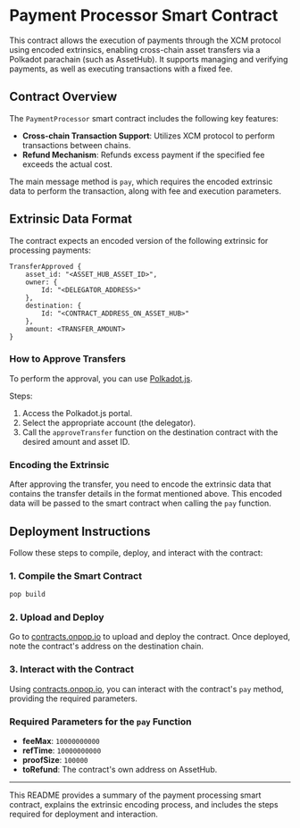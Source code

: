 # Payment Processor Smart Contract

This contract allows the execution of payments through the XCM protocol using encoded extrinsics, enabling cross-chain asset transfers via a Polkadot parachain (such as AssetHub). It supports managing and verifying payments, as well as executing transactions with a fixed fee.

## Contract Overview

The `PaymentProcessor` smart contract includes the following key features:

- **Cross-chain Transaction Support**: Utilizes XCM protocol to perform transactions between chains.
- **Refund Mechanism**: Refunds excess payment if the specified fee exceeds the actual cost.

The main message method is `pay`, which requires the encoded extrinsic data to perform the transaction, along with fee and execution parameters.

## Extrinsic Data Format

The contract expects an encoded version of the following extrinsic for processing payments:

```
TransferApproved {
    asset_id: "<ASSET_HUB_ASSET_ID>",
    owner: {
        Id: "<DELEGATOR_ADDRESS>"
    },
    destination: {
        Id: "<CONTRACT_ADDRESS_ON_ASSET_HUB>"
    },
    amount: <TRANSFER_AMOUNT>
}
```

### How to Approve Transfers

To perform the approval, you can use [Polkadot.js](https://polkadot.js.org/apps/).

Steps:
1. Access the Polkadot.js portal.
2. Select the appropriate account (the delegator).
3. Call the `approveTransfer` function on the destination contract with the desired amount and asset ID.

### Encoding the Extrinsic

After approving the transfer, you need to encode the extrinsic data that contains the transfer details in the format mentioned above. This encoded data will be passed to the smart contract when calling the `pay` function.

## Deployment Instructions

Follow these steps to compile, deploy, and interact with the contract:

### 1. Compile the Smart Contract

```sh
pop build
```

### 2. Upload and Deploy

Go to [contracts.onpop.io](https://contracts.onpop.io) to upload and deploy the contract. Once deployed, note the contract's address on the destination chain.

### 3. Interact with the Contract

Using [contracts.onpop.io](https://contracts.onpop.io), you can interact with the contract's `pay` method, providing the required parameters.

### Required Parameters for the `pay` Function

- **feeMax**: `10000000000`
- **refTime**: `10000000000`
- **proofSize**: `100000`
- **toRefund**: The contract's own address on AssetHub.

--- 

This README provides a summary of the payment processing smart contract, explains the extrinsic encoding process, and includes the steps required for deployment and interaction.
